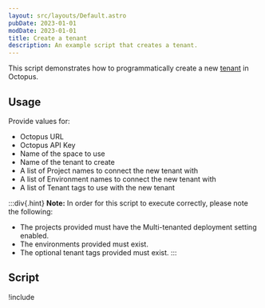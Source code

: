 ```yaml
---
layout: src/layouts/Default.astro
pubDate: 2023-01-01
modDate: 2023-01-01
title: Create a tenant
description: An example script that creates a tenant.
---
```


This script demonstrates how to programmatically create a new [tenant](/docs/tenants) in Octopus.

## Usage

Provide values for:

- Octopus URL
- Octopus API Key
- Name of the space to use
- Name of the tenant to create
- A list of Project names to connect the new tenant with
- A list of Environment names to connect the new tenant with
- A list of Tenant tags to use with the new tenant

:::div{.hint}
**Note:** 
In order for this script to execute correctly, please note the following:
- The projects provided must have the Multi-tenanted deployment setting enabled.
- The environments provided must exist.
- The optional tenant tags provided must exist.
:::

## Script

!include <create-a-tenant-scripts>
